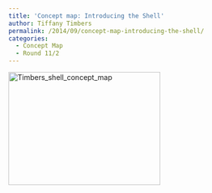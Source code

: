 ```yaml
---
title: 'Concept map: Introducing the Shell'
author: Tiffany Timbers
permalink: /2014/09/concept-map-introducing-the-shell/
categories:
  - Concept Map
  - Round 11/2
---
```

[<img class="alignnone size-medium wp-image-8744" alt="Timbers_shell_concept_map" src="http://teaching.software-carpentry.org/wp-content/uploads/2014/09/Timbers_shell_concept_map-300x224.jpg" width="300" height="224" />][1]

 [1]: http://teaching.software-carpentry.org/wp-content/uploads/2014/09/Timbers_shell_concept_map.jpg
